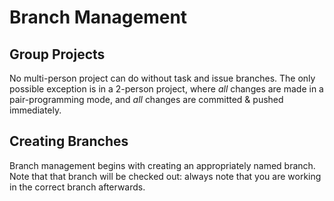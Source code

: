 # Branch Management

## Group Projects

No multi-person project can do without task and issue branches. The only possible exception is in a 2-person project, where *all* changes are made in a pair-programming mode, and *all* changes are committed & pushed immediately.

## Creating Branches

Branch management begins with creating an appropriately named branch. Note that that branch will be checked out: always note that you are working in the correct branch afterwards.